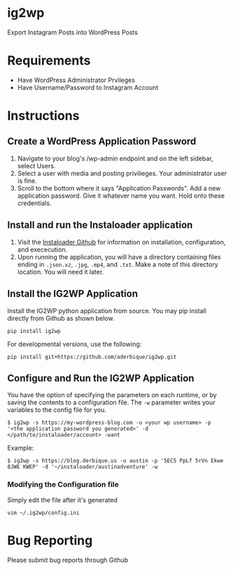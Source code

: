 # ig2wp
Export Instagram Posts into WordPress Posts

# Requirements

- Have WordPress Administrator Prvileges
- Have Username/Password to Instagram Account

# Instructions

## Create a WordPress Application Password

1. Navigate to your blog's /wp-admin endpoint and on the left sidebar, select Users.
2. Select a user with media and posting privilieges. Your administrator user is fine.
3. Scroll to the bottom where it says "Application Passwords". Add a new application password. Give it whatever name you want. Hold onto these credentials.

## Install and run the Instaloader application

1. Visit the [Instaloader Github](https://github.com/instaloader/instaloader) for information on installation, configuration, and exececution. 
2. Upon running the application, you will have a directory containing files ending in `.json.xz`, `.jpg`, `.mp4`, and `.txt`. Make a note of this directory location. You will need it later.


## Install the IG2WP Application

Install the IG2WP python application from source. You may pip install directly from Github as shown below.

```
pip install ig2wp 
```

For developmental versions, use the following:
```
pip install git+https://github.com/aderbique/ig2wp.git
```

## Configure and Run the IG2WP Application

You have the option of specifying the parameters on each runtime, or by saving the contents to a configuration file. The `-w` parameter writes your variables to the config file for you.

```
$ ig2wp -s https://my-wordpress-blog.com -u <your wp username> -p '<the application password you generated>' -d </path/to/instaloader/account> -want
```

Example:

```
$ ig2wp -s https://blog.derbique.us -u austin -p '5EC5 PpLf 5rVn Ekwe 8JWE KWEP' -d '~/instaloader/austinadventure' -w
```

### Modifying the Configuration file

Simply edit the file after it's generated

```
vim ~/.ig2wp/config.ini
```

# Bug Reporting

Please submit bug reports through Github
